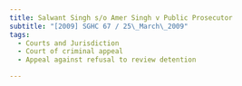```yaml
---
title: Salwant Singh s/o Amer Singh v Public Prosecutor
subtitle: "[2009] SGHC 67 / 25\_March\_2009"
tags:
  - Courts and Jurisdiction
  - Court of criminal appeal
  - Appeal against refusal to review detention

---
```


